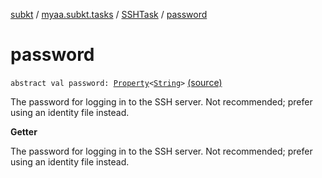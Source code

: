 [subkt](../../index.md) / [myaa.subkt.tasks](../index.md) / [SSHTask](index.md) / [password](./password.md)

# password

`abstract val password: `[`Property`](https://docs.gradle.org/current/javadoc/org/gradle/api/provider/Property.html)`<`[`String`](https://kotlinlang.org/api/latest/jvm/stdlib/kotlin/-string/index.html)`>` [(source)](https://github.com/Myaamori/SubKt/blob/0.1.12/src/main/kotlin/myaa/subkt/tasks/tasks.kt#L1898)

The password for logging in to the SSH server.
Not recommended; prefer using an identity file instead.

**Getter**

The password for logging in to the SSH server.
Not recommended; prefer using an identity file instead.

